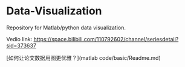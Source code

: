 # Data-Visualization

Repository for Matlab/python data visualization.

Vedio link: https://space.bilibili.com/110792602/channel/seriesdetail?sid=373637

[如何让论文数据用图更优雅？](matlab code/basic/Readme.md)


